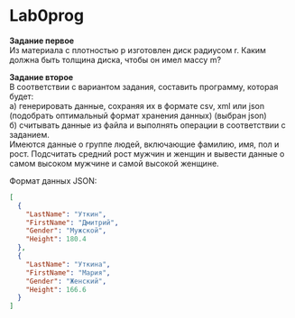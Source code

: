 # Lab0prog
**Задание первое**<br/>
Из материала с плотностью p изготовлен диск радиусом r. Каким должна быть толщина диска, чтобы он имел массу m? <br/>

**Задание второе**<br/>
В соответствии с вариантом задания, составить программу, которая будет:<br/>
а) генерировать данные, сохраняя их в формате csv, xml или json (подобрать оптимальный формат хранения данных) (выбран json)<br/>
б) считывать данные из файла и выполнять операции в соответствии с заданием.<br/>
Имеются данные о группе людей, включающие фамилию, имя, пол и рост. Подсчитать средний рост мужчин и женщин и вывести данные о самом высоком мужчине и самой высокой женщине.

Формат данных JSON:
```json
[
  {
    "LastName": "Уткин",
    "FirstName": "Дмитрий",
    "Gender": "Мужской",
    "Height": 180.4
  },
  {
    "LastName": "Уткина",
    "FirstName": "Мария",
    "Gender": "Женский",
    "Height": 166.6
  }
]
```
